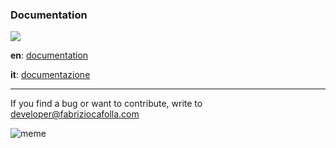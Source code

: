 ### Documentation 
![](https://img.shields.io/badge/version-1.0.0--rc-green.svg) 

**en**: [documentation](https://github.com/FabrizioCafolla/response-http/wiki/Response-http-documentation)

**it**: [documentazione](https://github.com/FabrizioCafolla/response-http/wiki/Documentazione-response-http)

***

If you find a bug or want to contribute, write to developer@fabriziocafolla.com

![meme](http://blog.davidjs.com/wp-content/uploads/2018/09/debugging.jpg)
